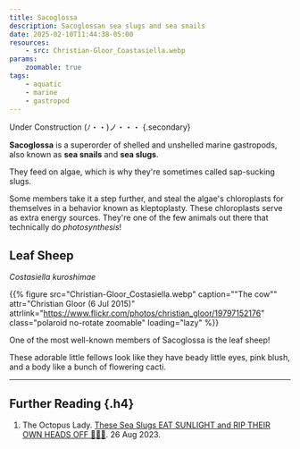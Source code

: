 ```yaml
---
title: Sacoglossa
description: Sacoglossan sea slugs and sea snails
date: 2025-02-10T11:44:38-05:00
resources:
    - src: Christian-Gloor_Coastasiella.webp
params:
    zoomable: true
tags:
    - aquatic
    - marine
    - gastropod
---
```


Under Construction <span class="kaomoji">(ﾉ・・)ノ・・・</span>
{.secondary}

**Sacoglossa** is a superorder of shelled and unshelled marine gastropods, also known as **sea snails**
and **sea slugs**.

They feed on algae, which is why they're sometimes called sap-sucking slugs.

Some members take it a step further, and steal the algae's chloroplasts for themselves in a behavior
known as kleptoplasty. These chloroplasts serve as extra energy sources. They're one of the few
animals out there that technically do *photosynthesis*!

## Leaf Sheep

*Costasiella kuroshimae*

{{% figure
    src="Christian-Gloor_Costasiella.webp"
    caption="\"The cow\""
    attr="Christian Gloor (6 Jul 2015)"
    attrlink="https://www.flickr.com/photos/christian_gloor/19797152176"
    class="polaroid no-rotate zoomable"
    loading="lazy"
%}}

One of the most well-known members of Sacoglossa is the leaf sheep!

These adorable little fellows look like they have beady little eyes, pink blush, and a body
like a bunch of flowering cacti.

***

## Further Reading {.h4}

<div class="footnotes">

1. The Octopus Lady. [These Sea Slugs EAT SUNLIGHT and RIP THEIR OWN HEADS OFF 🤘🔥🤘](https://www.youtube.com/watch?v=Jm7nZMHX2Cs). 26 Aug 2023.

</div>
